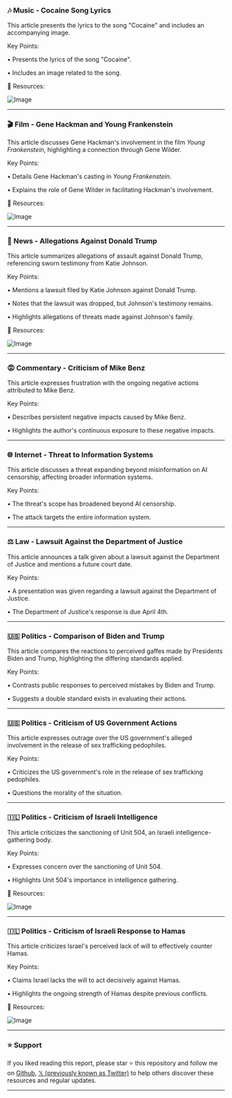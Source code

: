 ### 🎶 Music - Cocaine Song Lyrics

This article presents the lyrics to the song "Cocaine" and includes an accompanying image.

Key Points:

• Presents the lyrics of the song "Cocaine".

• Includes an image related to the song.


🔗 Resources:

![Image](https://pbs.twimg.com/amplify_video_thumb/1895297002876895232/img/-IJdtOrS0BQAdiMA.jpg)


---
### 🎬 Film - Gene Hackman and Young Frankenstein

This article discusses Gene Hackman's involvement in the film *Young Frankenstein*, highlighting a connection through Gene Wilder.

Key Points:

• Details Gene Hackman's casting in *Young Frankenstein*.

• Explains the role of Gene Wilder in facilitating Hackman's involvement.


🔗 Resources:

![Image](https://pbs.twimg.com/media/Gk1cjegXMAA2JkR?format=jpg&name=small)


---
### 📰 News - Allegations Against Donald Trump

This article summarizes allegations of assault against Donald Trump, referencing sworn testimony from Katie Johnson.

Key Points:

• Mentions a lawsuit filed by Katie Johnson against Donald Trump.

• Notes that the lawsuit was dropped, but Johnson's testimony remains.

• Highlights allegations of threats made against Johnson's family.


🔗 Resources:

![Image](https://pbs.twimg.com/amplify_video_thumb/1895183919135199232/img/67emcD1fXbSd6Myh.jpg)


---
### 😡 Commentary - Criticism of Mike Benz

This article expresses frustration with the ongoing negative actions attributed to Mike Benz.

Key Points:

• Describes persistent negative impacts caused by Mike Benz.

• Highlights the author's continuous exposure to these negative impacts.


---
### 🌐 Internet - Threat to Information Systems

This article discusses a threat expanding beyond misinformation on AI censorship, affecting broader information systems.

Key Points:

• The threat's scope has broadened beyond AI censorship.

• The attack targets the entire information system.


---
### ⚖️ Law - Lawsuit Against the Department of Justice

This article announces a talk given about a lawsuit against the Department of Justice and mentions a future court date.

Key Points:

• A presentation was given regarding a lawsuit against the Department of Justice.

• The Department of Justice's response is due April 4th.


---
### 🇺🇸 Politics - Comparison of Biden and Trump

This article compares the reactions to perceived gaffes made by Presidents Biden and Trump, highlighting the differing standards applied.

Key Points:

• Contrasts public responses to perceived mistakes by Biden and Trump.

• Suggests a double standard exists in evaluating their actions.


---
### 🇺🇸 Politics - Criticism of US Government Actions

This article expresses outrage over the US government's alleged involvement in the release of sex trafficking pedophiles.

Key Points:

• Criticizes the US government's role in the release of sex trafficking pedophiles.

• Questions the morality of the situation.


---
### 🇮🇱 Politics - Criticism of Israeli Intelligence

This article criticizes the sanctioning of Unit 504, an Israeli intelligence-gathering body.

Key Points:

• Expresses concern over the sanctioning of Unit 504.

• Highlights Unit 504's importance in intelligence gathering.


🔗 Resources:

![Image](https://pbs.twimg.com/media/GkzrbwEXYAArPEi?format=jpg&name=small)


---
### 🇮🇱 Politics - Criticism of Israeli Response to Hamas

This article criticizes Israel's perceived lack of will to effectively counter Hamas.

Key Points:

•  Claims Israel lacks the will to act decisively against Hamas.

•  Highlights the ongoing strength of Hamas despite previous conflicts.


🔗 Resources:

![Image](https://pbs.twimg.com/media/Gk1-MuwXcAAFBHd?format=jpg&name=small)


---

### ⭐️ Support

If you liked reading this report, please star ⭐️ this repository and follow me on [Github](https://github.com/Drix10), [𝕏 (previously known as Twitter)](https://x.com/DRIX_10_) to help others discover these resources and regular updates.

---